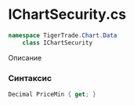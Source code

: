 
# IChartSecurity.cs
```csharp
namespace TigerTrade.Chart.Data  
    class IChartSecurity
```

Описание

### Синтаксис
```csharp
Decimal PriceMin { get; }
```
